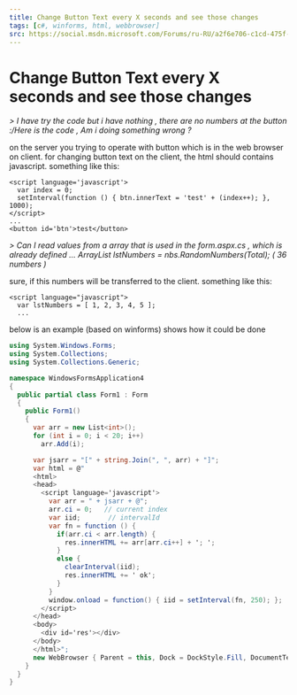 ```yaml
---
title: Change Button Text every X seconds and see those changes
tags: [c#, winforms, html, webbrowser]
src: https://social.msdn.microsoft.com/Forums/ru-RU/a2f6e706-c1cd-475f-82fe-823c57db0219/change-button-text-every-x-seconds-and-see-those-changes-?forum=winforms
---
```

# Change Button Text every X seconds and see those changes
*> I have try the code but i have nothing , there are no numbers at the button :/Here is the code , Am i doing something wrong ?*

on the server you trying to operate with button which is in the web browser on client.
 for changing button text on the client, the html should contains javascript. something like this: 
```
<script language='javascript'>
  var index = 0;
  setInterval(function () { btn.innerText = 'test' + (index++); }, 1000);
</script>
... 
<button id='btn'>test</button>
```
*> Can I read values from a array that is used in the form.aspx.cs , which is already defined ...
 ArrayList lstNumbers = nbs.RandomNumbers(Total); ( 36 numbers )*

sure, if this numbers will be transferred to the client.
something like this:
```
<script language="javascript">
  var lstNumbers = [ 1, 2, 3, 4, 5 ];
  ...
```
below is an example (based on winforms) shows how it could be done
```c# 
using System.Windows.Forms;
using System.Collections;
using System.Collections.Generic;

namespace WindowsFormsApplication4
{
  public partial class Form1 : Form
  {
    public Form1()
    {
      var arr = new List<int>();
      for (int i = 0; i < 20; i++)
        arr.Add(i);

      var jsarr = "[" + string.Join(", ", arr) + "]";
      var html = @"
      <html>
      <head>
        <script language='javascript'>
          var arr = " + jsarr + @";
          arr.ci = 0;   // current index
          var iid;       // intervalId
          var fn = function () { 
            if(arr.ci < arr.length) {
              res.innerHTML += arr[arr.ci++] + '; ';
            }
            else {
              clearInterval(iid);
              res.innerHTML += ' ok';
            }
          }
          window.onload = function() { iid = setInterval(fn, 250); };
        </script>
      </head>
      <body>
        <div id='res'></div>
      </body>
      </html>";
      new WebBrowser { Parent = this, Dock = DockStyle.Fill, DocumentText = html };
    }
  }
}
```